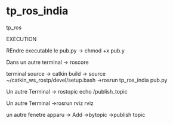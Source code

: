 # tp_ros_india
tp_ros


EXECUTION 

REndre executable le pub.py 
-> chmod +x pub.y


Dans un autre terminal
-> roscore 


terminal source
-> catkin build
-> source ~/catkin_ws_rostp/devel/setup.bash
->rosrun tp_ros_india pub.py
           
           
Un autre Terminal 
-> rostopic echo /publish_topic

Un autre Terminal 
->rosrun rviz rviz 

un autre fenetre apparu 
-> Add 
->bytopic
->publish topic 


